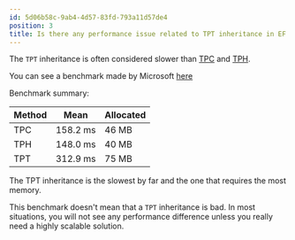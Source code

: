 ```yaml
---
id: 5d06b58c-9ab4-4d57-83fd-793a11d57de4
position: 3
title: Is there any performance issue related to TPT inheritance in EF Core?
---
```


The `TPT` inheritance is often considered slower than [TPC](/inheritance/table-per-concrete) and [TPH](https://www.learnentityframeworkcore.com/inheritance/table-per-hierarchy).

You can see a benchmark made by Microsoft [here](https://learn.microsoft.com/en-us/ef/core/performance/modeling-for-performance#inheritance-mapping) 

Benchmark summary:

| Method | Mean | Allocated |
| ------ | ---- | --------- |
| TPC | 158.2 ms | 46 MB |
| TPH | 148.0 ms | 40 MB |
| TPT | 312.9 ms | 75 MB |

The TPT inheritance is the slowest by far and the one that requires the most memory.

This benchmark doesn't mean that a `TPT` inheritance is bad. In most situations, you will not see any performance difference unless you really need a highly scalable solution.
